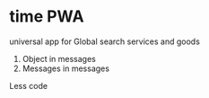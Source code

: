 # time PWA 
universal app for Global search services and goods

1. Object in messages
2. Messages in messages

Less code

